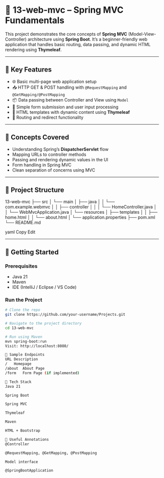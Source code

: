 # 🧩 13-web-mvc – Spring MVC Fundamentals

This project demonstrates the core concepts of **Spring MVC** (Model-View-Controller) architecture using **Spring Boot**. It’s a beginner-friendly web application that handles basic routing, data passing, and dynamic HTML rendering using **Thymeleaf**.

---

## 📌 Key Features

- 🌐 Basic multi-page web application setup  
- 📥 HTTP GET & POST handling with `@RequestMapping` and `@GetMapping/@PostMapping`  
- 📦 Data passing between Controller and View using `Model`  
- 🧾 Simple form submission and user input processing  
- 🎨 HTML templates with dynamic content using **Thymeleaf**  
- 🔁 Routing and redirect functionality  

---

## 🧠 Concepts Covered

- Understanding Spring’s **DispatcherServlet** flow  
- Mapping URLs to controller methods  
- Passing and rendering dynamic values in the UI  
- Form handling in Spring MVC  
- Clean separation of concerns using MVC  

---

## 📂 Project Structure

13-web-mvc
├── src
│ └── main
│ ├── java
│ │ └── com.example.webmvc
│ │ ├── controller
│ │ │ └── HomeController.java
│ │ └── WebMvcApplication.java
│ └── resources
│ ├── templates
│ │ ├── home.html
│ │ └── about.html
│ └── application.properties
├── pom.xml
└── README.md

yaml
Copy
Edit

---

## 🚀 Getting Started

### Prerequisites
- Java 21  
- Maven  
- IDE (IntelliJ / Eclipse / VS Code)  

### Run the Project

```bash
# Clone the repo
git clone https://github.com/your-username/Projects.git

# Navigate to the project directory
cd 13-web-mvc

# Run using Maven
mvn spring-boot:run
Visit: http://localhost:8080/

🧪 Sample Endpoints
URL	Description
/	Homepage
/about	About Page
/form	Form Page (if implemented)

🔧 Tech Stack
Java 21

Spring Boot

Spring MVC

Thymeleaf

Maven

HTML + Bootstrap

📌 Useful Annotations
@Controller

@RequestMapping, @GetMapping, @PostMapping

Model interface

@SpringBootApplication